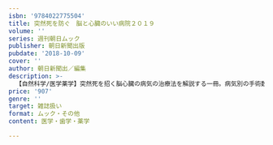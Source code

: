 ```yaml
---
isbn: '9784022775504'
title: 突然死を防ぐ　脳と心臓のいい病院２０１９
volume: ''
series: 週刊朝日ムック
publisher: 朝日新聞出版
pubdate: '2018-10-09'
cover: ''
author: 朝日新聞出／編集
description: >-
  【自然科学/医学薬学】突然死を招く脳心臓の病気の治療法を解説する一冊。病気別の手術数ランキング計約2300病院や最新ロボット手術ルポ、患者体験談から知る「病気の危険なサイン」などを掲載。脳梗塞で入院経験がある磯野貴理子さんのインタビューも。
price: '907'
genre: ''
target: 雑誌扱い
format: ムック・その他
content: 医学・歯学・薬学

---
```

